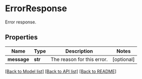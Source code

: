 # ErrorResponse

Error response.
## Properties
Name | Type | Description | Notes
------------ | ------------- | ------------- | -------------
**message** | **str** | The reason for this error. | [optional] 

[[Back to Model list]](../README.md#documentation-for-models) [[Back to API list]](../README.md#documentation-for-api-endpoints) [[Back to README]](../README.md)


